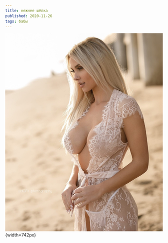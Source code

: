 ```yaml
---
title: нежнее шёлка
published: 2020-11-26
tags: бабы
---
```


![](/content/shantal_monique.jpeg){width=742px}
